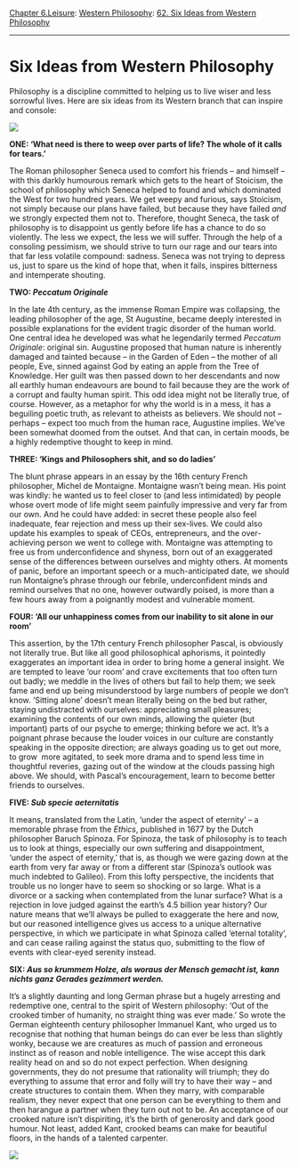 [Chapter 6.Leisure](https://www.theschooloflife.com/thebookoflife/category/leisure/): [Western Philosophy](https://www.theschooloflife.com/thebookoflife/category/leisure/western-philosophy/): [62. Six Ideas from Western Philosophy](https://www.theschooloflife.com/thebookoflife/six-ideas-from-western-philosophy/)

* * *

# Six Ideas from Western Philosophy

Philosophy is a discipline committed to helping us to live wiser and less sorrowful lives. Here are six ideas from its Western branch that can inspire and console:

![](https://www.theschooloflife.com/thebookoflife/wp-content/uploads/2017/11/150954-004-4CE4ED85.jpg)

**ONE: ‘What need is there to weep over parts of life? The whole of it calls for tears.’**

The Roman philosopher Seneca used to comfort his friends – and himself – with this darkly humourous remark which gets to the heart of Stoicism, the school of philosophy which Seneca helped to found and which dominated the West for two hundred years. We get weepy and furious, says Stoicism, not simply because our plans have failed, but because they have failed _and_ we strongly expected them not to. Therefore, thought Seneca, the task of philosophy is to disappoint us gently before life has a chance to do so violently. The less we expect, the less we will suffer. Through the help of a consoling pessimism, we should strive to turn our rage and our tears into that far less volatile compound: sadness. Seneca was not trying to depress us, just to spare us the kind of hope that, when it fails, inspires bitterness and intemperate shouting.

**TWO: _Peccatum Originale_**

In the late 4th century, as the immense Roman Empire was collapsing, the leading philosopher of the age, St Augustine, became deeply interested in possible explanations for the evident tragic disorder of the human world. One central idea he developed was what he legendarily termed _Peccatum Originale_: original sin. Augustine proposed that human nature is inherently damaged and tainted because – in the Garden of Eden – the mother of all people, Eve, sinned against God by eating an apple from the Tree of Knowledge. Her guilt was then passed down to her descendants and now all earthly human endeavours are bound to fail because they are the work of a corrupt and faulty human spirit. This odd idea might not be literally true, of course. However, as a metaphor for why the world is in a mess, it has a beguiling poetic truth, as relevant to atheists as believers. We should not – perhaps – expect too much from the human race, Augustine implies. We’ve been somewhat doomed from the outset. And that can, in certain moods, be a highly redemptive thought to keep in mind.

**THREE: ‘Kings and Philosophers shit, and so do ladies’**

The blunt phrase appears in an essay by the 16th century French philosopher, Michel de Montaigne. Montaigne wasn’t being mean. His point was kindly: he wanted us to feel closer to (and less intimidated) by people whose overt mode of life might seem painfully impressive and very far from our own. And he could have added: in secret these people also feel inadequate, fear rejection and mess up their sex-lives. We could also update his examples to speak of CEOs, entrepreneurs, and the over-achieving person we went to college with. Montaigne was attempting to free us from underconfidence and shyness, born out of an exaggerated sense of the differences between ourselves and mighty others. At moments of panic, before an important speech or a much-anticipated date, we should run Montaigne’s phrase through our febrile, underconfident minds and remind ourselves that no one, however outwardly poised, is more than a few hours away from a poignantly modest and vulnerable moment.

**FOUR: ‘All our unhappiness comes from our inability to sit alone in our room’**

This assertion, by the 17th century French philosopher Pascal, is obviously not literally true. But like all good philosophical aphorisms, it pointedly exaggerates an important idea in order to bring home a general insight. We are tempted to leave ‘our room’ and crave excitements that too often turn out badly; we meddle in the lives of others but fail to help them; we seek fame and end up being misunderstood by large numbers of people we don’t know. ‘Sitting alone’ doesn’t mean literally being on the bed but rather, staying undistracted with ourselves: appreciating small pleasures; examining the contents of our own minds, allowing the quieter (but important) parts of our psyche to emerge; thinking before we act. It’s a poignant phrase because the louder voices in our culture are constantly speaking in the opposite direction; are always goading us to get out more, to grow &nbsp;more agitated, to seek more drama and to spend less time in thoughtful reveries, gazing out of the window at the clouds passing high above. We should, with Pascal’s encouragement, learn to become better friends to ourselves.

**FIVE: _Sub specie aeternitatis_**

It means, translated from the Latin, ‘under the aspect of eternity’ – a memorable phrase from the _Ethics_, published in 1677 by the Dutch philosopher Baruch Spinoza. For Spinoza, the task of philosophy is to teach us to look at things, especially our own suffering and disappointment, ‘under the aspect of eternity,’ that is, as though we were gazing down at the earth from very far away or from a different star (Spinoza’s outlook was much indebted to Galileo). From this lofty perspective, the incidents that trouble us no longer have to seem so shocking or so large. What is a divorce or a sacking when contemplated from the lunar surface? What is a rejection in love judged against the earth’s 4.5 billion year history? Our nature means that we’ll always be pulled to exaggerate the here and now, but our reasoned intelligence gives us access to a unique alternative perspective, in which we participate in what Spinoza called ‘eternal totality’, and can cease railing against the status quo, submitting to the flow of events with clear-eyed serenity instead.

**SIX: _Aus so krummem Holze, als woraus der Mensch gemacht ist, kann nichts ganz Gerades gezimmert werden._**

It’s a slightly daunting and long German phrase but a hugely arresting and redemptive one, central to the spirit of Western philosophy: ‘Out of the crooked timber of humanity, no straight thing was ever made.’ So wrote the German eighteenth century philosopher Immanuel Kant, who urged us to recognise that nothing that human beings do can ever be less than slightly wonky, because we are creatures as much of passion and erroneous instinct as of reason and noble intelligence. The wise accept this dark reality head on and so do not expect perfection. When designing governments, they do not presume that rationality will triumph; they do everything to assume that error and folly will try to have their way – and create structures to contain them. When they marry, with comparable realism, they never expect that one person can be everything to them and then harangue a partner when they turn out not to be. An acceptance of our crooked nature isn’t dispiriting, it’s the birth of generosity and dark good humour. Not least, added Kant, crooked beams can make for beautiful floors, in the hands of a talented carpenter.

[![](https://img.youtube.com/vi/LsHyE4s3YuM/0.jpg)](https://www.youtube.com/embed/LsHyE4s3YuM '')
